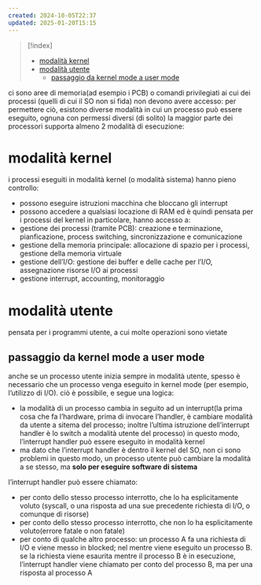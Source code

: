 ```yaml
---
created: 2024-10-05T22:37
updated: 2025-01-20T15:15
---
```

>[!index]
>
>- [modalità kernel](#modalit%C3%A0%20kernel)
>- [modalità utente](#modalit%C3%A0%20utente)
>	- [passaggio da kernel mode a user mode](#passaggio%20da%20kernel%20mode%20a%20user%20mode)

ci sono aree di memoria(ad esempio i PCB) o comandi privilegiati ai cui dei processi (quelli di cui il SO non si fida) non devono avere accesso: per permettere ciò, esistono diverse modalità in cui un processo può essere eseguito, ognuna con permessi diversi (di solito)
la maggior parte dei processori supporta almeno 2 modalità di esecuzione:
# modalità kernel
i processi eseguiti in modalità kernel (o modalità sistema) hanno pieno controllo:
- possono eseguire istruzioni macchina che bloccano gli interrupt
- possono accedere a qualsiasi locazione di RAM
ed è quindi pensata per i processi del kernel
in particolare, hanno accesso a:
- gestione dei processi (tramite PCB): creazione e terminazione, pianficazione, process switching, sincronizzazione e comunicazione
- gestione della memoria principale: allocazione di spazio per i processi, gestione della memoria virtuale
- gestione dell’I/O: gestione dei buffer e delle cache per l’I/O, assegnazione risorse I/O ai processi
- gestione interrupt, accounting, monitoraggio
# modalità utente
pensata per i programmi utente, a cui molte operazioni sono vietate
## passaggio da kernel mode a user mode
anche se un processo utente inizia sempre in modalità utente, spesso è necessario che un processo venga eseguito in kernel mode (per esempio, l’utilizzo di I/O). ciò è possibile, e segue una logica:
- la modalità di un processo cambia in seguito ad un interrupt(la prima cosa che fa l’hardware, prima di invocare l’handler, è cambiare modalità da utente a sitema del processo; inoltre l’ultima istruzione dell’interrupt handler è lo switch a modalità utente del processo)
in questo modo, l’interrupt handler può essere eseguito in modalità kernel
- ma dato che l’interrupt handler è dentro il kernel del SO, non ci sono problemi
in questo modo, un processo utente può cambiare la modalità a se stesso, ma **solo per eseguire software di sistema**

l’interrupt handler può essere chiamato:
- per conto dello stesso processo interrotto, che lo ha esplicitamente voluto (syscall, o una risposta ad una sue precedente richiesta di I/O, o comunque di risorse)
- per conto dello stesso processo interrotto, che non lo ha esplicitamente voluto(errore fatale o non fatale)
- per conto di qualche altro processo: un processo A fa una richiesta di I/O e viene messo in blocked; nel mentre viene eseguito un processo B. se la richiesta viene esaurita mentre il processo B è in esecuzione, l’interrupt handler viene chiamato per conto del processo B, ma per una risposta al processo A
